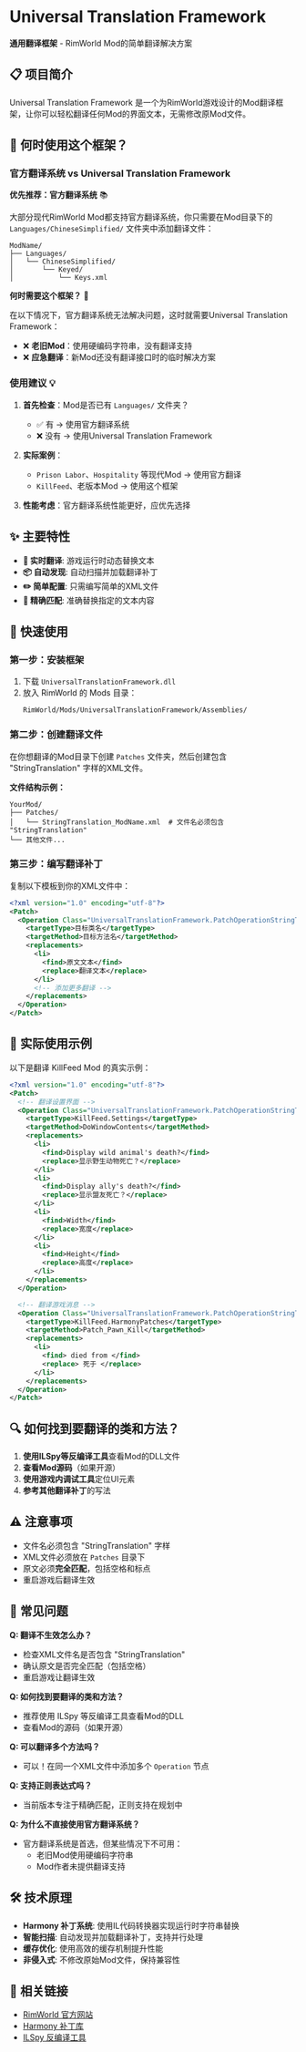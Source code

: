 # Universal Translation Framework

**通用翻译框架** - RimWorld Mod的简单翻译解决方案

## 📋 项目简介

Universal Translation Framework 是一个为RimWorld游戏设计的Mod翻译框架，让你可以轻松翻译任何Mod的界面文本，无需修改原Mod文件。

## 🤔 何时使用这个框架？

### 官方翻译系统 vs Universal Translation Framework

**优先推荐：官方翻译系统** 📚

大部分现代RimWorld Mod都支持官方翻译系统，你只需要在Mod目录下的 `Languages/ChineseSimplified/` 文件夹中添加翻译文件：

```
ModName/
├── Languages/
│   └── ChineseSimplified/
│       └── Keyed/
│           └── Keys.xml
```

**何时需要这个框架？** 🔧

在以下情况下，官方翻译系统无法解决问题，这时就需要Universal Translation Framework：

- ❌ **老旧Mod**：使用硬编码字符串，没有翻译支持
- ❌ **应急翻译**：新Mod还没有翻译接口时的临时解决方案

### 使用建议 💡

1. **首先检查**：Mod是否已有 `Languages/` 文件夹？
   - ✅ 有 → 使用官方翻译系统
   - ❌ 没有 → 使用Universal Translation Framework

2. **实际案例**：
   - `Prison Labor`、`Hospitality` 等现代Mod → 使用官方翻译
   - `KillFeed`、老版本Mod → 使用这个框架

3. **性能考虑**：官方翻译系统性能更好，应优先选择

## ✨ 主要特性

- **🔄 实时翻译**: 游戏运行时动态替换文本
- **📦 自动发现**: 自动扫描并加载翻译补丁
- **✏️ 简单配置**: 只需编写简单的XML文件
- **🎯 精确匹配**: 准确替换指定的文本内容

## 🚀 快速使用

### 第一步：安装框架

1. 下载 `UniversalTranslationFramework.dll`
2. 放入 RimWorld 的 Mods 目录：
   ```
   RimWorld/Mods/UniversalTranslationFramework/Assemblies/
   ```

### 第二步：创建翻译文件

在你想翻译的Mod目录下创建 `Patches` 文件夹，然后创建包含 "StringTranslation" 字样的XML文件。

**文件结构示例：**
```
YourMod/
├── Patches/
│   └── StringTranslation_ModName.xml  # 文件名必须包含 "StringTranslation"
└── 其他文件...
```

### 第三步：编写翻译补丁

复制以下模板到你的XML文件中：

```xml
<?xml version="1.0" encoding="utf-8"?>
<Patch>
  <Operation Class="UniversalTranslationFramework.PatchOperationStringTranslate">
    <targetType>目标类名</targetType>
    <targetMethod>目标方法名</targetMethod>
    <replacements>
      <li>
        <find>原文文本</find>
        <replace>翻译文本</replace>
      </li>
      <!-- 添加更多翻译 -->
    </replacements>
  </Operation>
</Patch>
```

## 📝 实际使用示例

以下是翻译 KillFeed Mod 的真实示例：

```xml
<?xml version="1.0" encoding="utf-8"?>
<Patch>
  <!-- 翻译设置界面 -->
  <Operation Class="UniversalTranslationFramework.PatchOperationStringTranslate">
    <targetType>KillFeed.Settings</targetType>
    <targetMethod>DoWindowContents</targetMethod>
    <replacements>
      <li>
        <find>Display wild animal's death?</find>
        <replace>显示野生动物死亡？</replace>
      </li>
      <li>
        <find>Display ally's death?</find>
        <replace>显示盟友死亡？</replace>
      </li>
      <li>
        <find>Width</find>
        <replace>宽度</replace>
      </li>
      <li>
        <find>Height</find>
        <replace>高度</replace>
      </li>
    </replacements>
  </Operation>

  <!-- 翻译游戏消息 -->
  <Operation Class="UniversalTranslationFramework.PatchOperationStringTranslate">
    <targetType>KillFeed.HarmonyPatches</targetType>
    <targetMethod>Patch_Pawn_Kill</targetMethod>
    <replacements>
      <li>
        <find> died from </find>
        <replace> 死于 </replace>
      </li>
    </replacements>
  </Operation>
</Patch>
```

## 🔍 如何找到要翻译的类和方法？

1. **使用ILSpy等反编译工具**查看Mod的DLL文件
2. **查看Mod源码**（如果开源）
3. **使用游戏内调试工具**定位UI元素
4. **参考其他翻译补丁**的写法

## ⚠️ 注意事项

- 文件名必须包含 "StringTranslation" 字样
- XML文件必须放在 `Patches` 目录下
- 原文必须**完全匹配**，包括空格和标点
- 重启游戏后翻译生效

## 🎯 常见问题

**Q: 翻译不生效怎么办？**
- 检查XML文件名是否包含 "StringTranslation"
- 确认原文是否完全匹配（包括空格）
- 重启游戏让翻译生效

**Q: 如何找到要翻译的类和方法？**
- 推荐使用 ILSpy 等反编译工具查看Mod的DLL
- 查看Mod的源码（如果开源）

**Q: 可以翻译多个方法吗？**
- 可以！在同一个XML文件中添加多个 `Operation` 节点

**Q: 支持正则表达式吗？**
- 当前版本专注于精确匹配，正则支持在规划中

**Q: 为什么不直接使用官方翻译系统？**
- 官方翻译系统是首选，但某些情况下不可用：
  - 老旧Mod使用硬编码字符串
  - Mod作者未提供翻译支持

## 🛠️ 技术原理

- **Harmony 补丁系统**: 使用IL代码转换器实现运行时字符串替换
- **智能扫描**: 自动发现并加载翻译补丁，支持并行处理
- **缓存优化**: 使用高效的缓存机制提升性能
- **非侵入式**: 不修改原始Mod文件，保持兼容性

## 🔗 相关链接

- [RimWorld 官方网站](https://rimworldgame.com/)
- [Harmony 补丁库](https://github.com/pardeike/Harmony)
- [ILSpy 反编译工具](https://github.com/icsharpcode/ILSpy)
